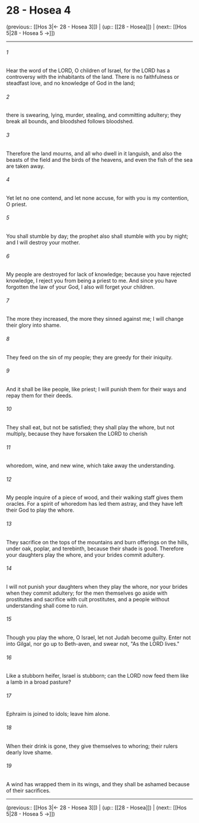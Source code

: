 # 28 - Hosea 4

(previous:: [[Hos 3|← 28 - Hosea 3]]) | (up:: [[28 - Hosea]]) | (next:: [[Hos 5|28 - Hosea 5 →]])

***


###### 1 
Hear the word of the LORD, O children of Israel, for the LORD has a controversy with the inhabitants of the land. There is no faithfulness or steadfast love, and no knowledge of God in the land; 

###### 2 
there is swearing, lying, murder, stealing, and committing adultery; they break all bounds, and bloodshed follows bloodshed. 

###### 3 
Therefore the land mourns, and all who dwell in it languish, and also the beasts of the field and the birds of the heavens, and even the fish of the sea are taken away. 

###### 4 
Yet let no one contend, and let none accuse, for with you is my contention, O priest. 

###### 5 
You shall stumble by day; the prophet also shall stumble with you by night; and I will destroy your mother. 

###### 6 
My people are destroyed for lack of knowledge; because you have rejected knowledge, I reject you from being a priest to me. And since you have forgotten the law of your God, I also will forget your children. 

###### 7 
The more they increased, the more they sinned against me; I will change their glory into shame. 

###### 8 
They feed on the sin of my people; they are greedy for their iniquity. 

###### 9 
And it shall be like people, like priest; I will punish them for their ways and repay them for their deeds. 

###### 10 
They shall eat, but not be satisfied; they shall play the whore, but not multiply, because they have forsaken the LORD to cherish 

###### 11 
whoredom, wine, and new wine, which take away the understanding. 

###### 12 
My people inquire of a piece of wood, and their walking staff gives them oracles. For a spirit of whoredom has led them astray, and they have left their God to play the whore. 

###### 13 
They sacrifice on the tops of the mountains and burn offerings on the hills, under oak, poplar, and terebinth, because their shade is good. Therefore your daughters play the whore, and your brides commit adultery. 

###### 14 
I will not punish your daughters when they play the whore, nor your brides when they commit adultery; for the men themselves go aside with prostitutes and sacrifice with cult prostitutes, and a people without understanding shall come to ruin. 

###### 15 
Though you play the whore, O Israel, let not Judah become guilty. Enter not into Gilgal, nor go up to Beth-aven, and swear not, "As the LORD lives." 

###### 16 
Like a stubborn heifer, Israel is stubborn; can the LORD now feed them like a lamb in a broad pasture? 

###### 17 
Ephraim is joined to idols; leave him alone. 

###### 18 
When their drink is gone, they give themselves to whoring; their rulers dearly love shame. 

###### 19 
A wind has wrapped them in its wings, and they shall be ashamed because of their sacrifices.

***

(previous:: [[Hos 3|← 28 - Hosea 3]]) | (up:: [[28 - Hosea]]) | (next:: [[Hos 5|28 - Hosea 5 →]])
